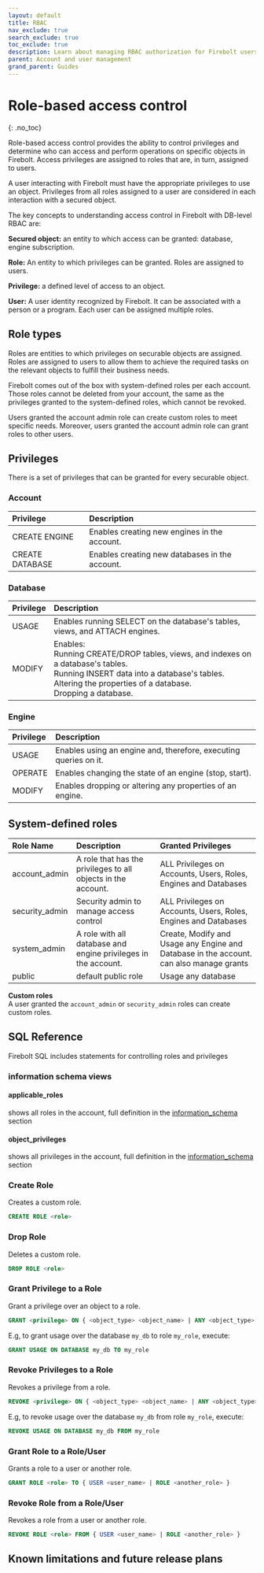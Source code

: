 ```yaml
---
layout: default
title: RBAC
nav_exclude: true
search_exclude: true
toc_exclude: true
description: Learn about managing RBAC authorization for Firebolt users.
parent: Account and user management
grand_parent: Guides
---
```


# Role-based access control
{: .no_toc}

Role-based access control provides the ability to control privileges and determine who can access and perform operations on specific objects in Firebolt. Access privileges are assigned to roles that are, in turn, assigned to users. 

A user interacting with Firebolt must have the appropriate privileges to use an object. Privileges from all roles assigned to a user are considered in each interaction with a secured object. 

The key concepts to understanding access control in Firebolt with DB-level RBAC are:

  **Secured object:** an entity to which access can be granted: database, engine subscription.

  **Role:** An entity to which privileges can be granted. Roles are assigned to users.

  **Privilege:** a defined level of access to an object.

  **User:** A user identity recognized by Firebolt. It can be associated with a person or a program. Each user can be assigned multiple roles.

## Role types
Roles are entities to which privileges on securable objects are assigned. Roles are assigned to users to allow them to achieve the required tasks on the relevant objects to fulfill their business needs.

Firebolt comes out of the box with system-defined roles per each account. Those roles cannot be deleted from your account, the same as the privileges granted to the system-defined roles, which cannot be revoked.

Users granted the account admin role can create custom roles to meet specific needs. Moreover, users granted the account admin role can grant roles to other users.

## Privileges
There is a set of privileges that can be granted for every securable object.
### Account

| Privilege         | Description                                    |
|:------------------|:-----------------------------------------------|
| CREATE ENGINE     | Enables creating new engines in the account.   |
| CREATE DATABASE   | Enables creating new databases in the account. |

### Database

| Privilege          | Description |
| :---------------   | :---------- |
| USAGE              | Enables running SELECT on the database's tables, views, and ATTACH engines. |
| MODIFY              | Enables:<br>Running CREATE/DROP tables, views, and indexes on a database's tables.<br>Running INSERT data into a database's tables.<br>Altering the properties of a database.<br>Dropping a database. |

### Engine

| Privilege          | Description |
| :---------------   | :---------- |
| USAGE              | Enables using an engine and, therefore, executing queries on it. |
| OPERATE            | Enables changing the state of an engine (stop, start). |
| MODIFY             | Enables dropping or altering any properties of an engine. |

## System-defined roles

| Role Name      | Description                                                    | Granted Privileges                                                                      |
|:---------------|:---------------------------------------------------------------|:----------------------------------------------------------------------------------------|
| account_admin  | A role that has the privileges to all objects in the account.  | ALL Privileges on Accounts, Users, Roles, Engines and Databases |
| security_admin | Security admin to manage access control                        | ALL Privileges on Accounts, Users, Roles, Engines and Databases                         |
| system_admin   | A role with all database and engine privileges in the account. | Create, Modify and Usage any Engine and Database in the account. can also manage grants |
| public         | default public role                                            | Usage any database                                                                      |

**Custom roles**<br>
A user granted the `account_admin` or `security_admin` roles can create custom roles. 

## SQL Reference

Firebolt SQL includes statements for controlling roles and privileges

### information schema views
#### applicable_roles

shows all roles in the account, full definition in the [information_schema]() section

#### object_privileges

shows all privileges in the account, full definition in the [information_schema]() section

### Create Role
Creates a custom role.
```sql
CREATE ROLE <role>
```

### Drop Role
Deletes a custom role.
```sql
DROP ROLE <role>
```

### Grant Privilege to a Role
Grant a privilege over an object to a role.
```sql
GRANT <privilege> ON { <object_type> <object_name> | ANY <object_type> } TO <role>
```

E.g, to grant usage over the database `my_db` to role `my_role`, execute:
```sql
GRANT USAGE ON DATABASE my_db TO my_role
```

### Revoke Privileges to a Role 
Revokes a privilege from a role.
```sql
REVOKE <privilege> ON { <object_type> <object_name> | ANY <object_type> } FROM <role>
```

E.g, to revoke usage over the database `my_db` from role `my_role`, execute:
```sql
REVOKE USAGE ON DATABASE my_db FROM my_role
```

### Grant Role to a Role/User
Grants a role to a user or another role.
```sql
GRANT ROLE <role> TO { USER <user_name> | ROLE <another_role> }
```

### Revoke Role from a Role/User
Revokes a role from a user or another role.
```sql
REVOKE ROLE <role> FROM { USER <user_name> | ROLE <another_role> }
```

## Known limitations and future release plans
 
